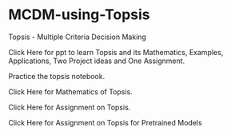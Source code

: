 # MCDM-using-Topsis
Topsis - Multiple Criteria Decision Making

Click Here for ppt to learn Topsis and its Mathematics, Examples, Applications, Two Project ideas and One Assignment.

Practice the topsis notebook.

Click Here for Mathematics of Topsis.

Click Here for Assignment on Topsis.

Click Here for Assignment on Topsis for Pretrained Models
